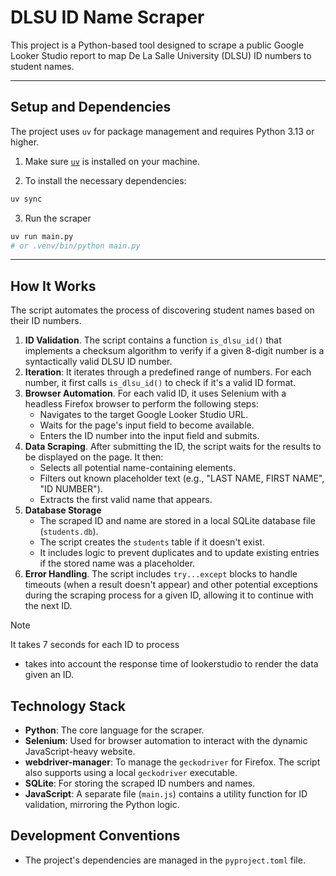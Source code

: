 # DLSU ID Name Scraper

This project is a Python-based tool designed to scrape a public Google Looker Studio report to map De La Salle University (DLSU) ID numbers to student names.

---

## Setup and Dependencies

The project uses `uv` for package management and requires Python 3.13 or higher.

1. Make sure [`uv`](https://docs.astral.sh/uv/getting-started/installation/) is installed on your machine.

2. To install the necessary dependencies:
```bash
uv sync
```

3. Run the scraper
```bash
uv run main.py
# or .venv/bin/python main.py
```

---

## How It Works

The script automates the process of discovering student names based on their ID numbers.

1.  **ID Validation**. The script contains a function `is_dlsu_id()` that implements a checksum algorithm to verify if a given 8-digit number is a syntactically valid DLSU ID number.
2.  **Iteration**: It iterates through a predefined range of numbers. For each number, it first calls `is_dlsu_id()` to check if it's a valid ID format.
3.  **Browser Automation**. For each valid ID, it uses Selenium with a headless Firefox browser to perform the following steps:
    *   Navigates to the target Google Looker Studio URL.
    *   Waits for the page's input field to become available.
    *   Enters the ID number into the input field and submits.
4.  **Data Scraping**. After submitting the ID, the script waits for the results to be displayed on the page. It then:
    *   Selects all potential name-containing elements.
    *   Filters out known placeholder text (e.g., "LAST NAME, FIRST NAME", "ID NUMBER").
    *   Extracts the first valid name that appears.
5.  **Database Storage**
    *   The scraped ID and name are stored in a local SQLite database file (`students.db`).
    *   The script creates the `students` table if it doesn't exist.
    *   It includes logic to prevent duplicates and to update existing entries if the stored name was a placeholder.
6.  **Error Handling**. The script includes `try...except` blocks to handle timeouts (when a result doesn't appear) and other potential exceptions during the scraping process for a given ID, allowing it to continue with the next ID.

> [!NOTE]
> It takes 7 seconds for each ID to process 
> - takes into account the response time of lookerstudio to render the data given an ID.

## Technology Stack

*   **Python**: The core language for the scraper.
*   **Selenium**: Used for browser automation to interact with the dynamic JavaScript-heavy website.
*   **webdriver-manager**: To manage the `geckodriver` for Firefox. The script also supports using a local `geckodriver` executable.
*   **SQLite**: For storing the scraped ID numbers and names.
*   **JavaScript**: A separate file (`main.js`) contains a utility function for ID validation, mirroring the Python logic.


## Development Conventions

*   The project's dependencies are managed in the `pyproject.toml` file.
